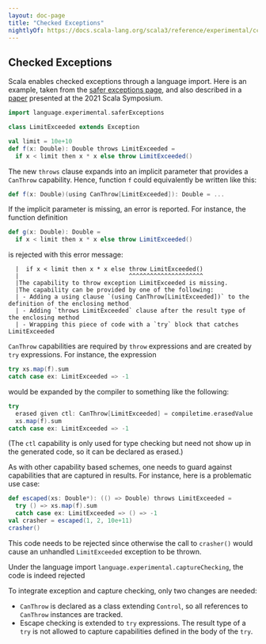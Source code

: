 ```yaml
---
layout: doc-page
title: "Checked Exceptions"
nightlyOf: https://docs.scala-lang.org/scala3/reference/experimental/cc-checked-exceptions.html
---
```


## Checked Exceptions

Scala enables checked exceptions through a language import. Here is an example,
taken from the [safer exceptions page](./canthrow.md), and also described in a
[paper](https://infoscience.epfl.ch/record/290885) presented at the
 2021 Scala Symposium.
```scala
import language.experimental.saferExceptions

class LimitExceeded extends Exception

val limit = 10e+10
def f(x: Double): Double throws LimitExceeded =
  if x < limit then x * x else throw LimitExceeded()
```
The new `throws` clause expands into an implicit parameter that provides
a `CanThrow` capability. Hence, function `f` could equivalently be written
like this:
```scala
def f(x: Double)(using CanThrow[LimitExceeded]): Double = ...
```
If the implicit parameter is missing, an error is reported. For instance, the  function definition
```scala
def g(x: Double): Double =
  if x < limit then x * x else throw LimitExceeded()
```
is rejected with this error message:
```
  |  if x < limit then x * x else throw LimitExceeded()
  |                               ^^^^^^^^^^^^^^^^^^^^^
  |The capability to throw exception LimitExceeded is missing.
  |The capability can be provided by one of the following:
  | - Adding a using clause `(using CanThrow[LimitExceeded])` to the definition of the enclosing method
  | - Adding `throws LimitExceeded` clause after the result type of the enclosing method
  | - Wrapping this piece of code with a `try` block that catches LimitExceeded
```
`CanThrow` capabilities are required by `throw` expressions and are created
by `try` expressions. For instance, the expression
```scala
try xs.map(f).sum
catch case ex: LimitExceeded => -1
```
would be expanded by the compiler to something like the following:
```scala
try
  erased given ctl: CanThrow[LimitExceeded] = compiletime.erasedValue
  xs.map(f).sum
catch case ex: LimitExceeded => -1
```
(The `ctl` capability is only used for type checking but need not show up in the generated code, so it can be declared as
erased.)

As with other capability based schemes, one needs to guard against capabilities
that are captured in results. For instance, here is a problematic use case:
```scala
def escaped(xs: Double*): (() => Double) throws LimitExceeded =
  try () => xs.map(f).sum
  catch case ex: LimitExceeded => () => -1
val crasher = escaped(1, 2, 10e+11)
crasher()
```
This code needs to be rejected since otherwise the call to `crasher()` would cause
an unhandled `LimitExceeded` exception to be thrown.

Under the language import `language.experimental.captureChecking`, the code is indeed rejected

<!--
```
14 |  try () => xs.map(f).sum
   |  ^
   |The expression's type () => Double is not allowed to capture the root capability `cap`.
   |This usually means that a capability persists longer than its allowed lifetime.
15 |  catch case ex: LimitExceeded => () => -1
```

-->

To integrate exception and capture checking, only two changes are needed:

 - `CanThrow` is declared as a class extending `Control`, so all references to `CanThrow` instances are tracked.
 - Escape checking is extended to `try` expressions. The result type of a `try` is not allowed to
   capture capabilities defined in the body of the `try`.
